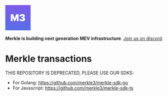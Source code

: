 ![Logo](public/logo.png)

**Merkle is building next generation MEV infrastructure**. [Join us on discord](https://discord.gg/Q9Dc7jVX6c).

# Merkle transactions

THIS REPOSITORY IS DEPRECATED, PLEASE USE OUR SDKS:

- For Golang: https://github.com/merkle3/merkle-sdk-go
- For Javascript: https://github.com/merkle3/merkle-sdk-ts